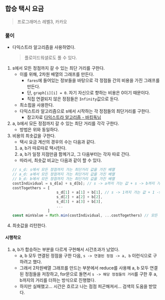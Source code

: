 ## 합승 택시 요금

> 프로그래머스 레벨3, 카카오

### 풀이

- 다익스트라 알고리즘을 사용하였다.
  > 플로이드워셜로도 풀 수 있다.

1. s에서 모든 정점까지 갈 수 있는 최단 거리를 구한다.
   - 이를 위해, 2차원 배열의 그래프를 만든다.
     - `fares`에 들어있는 정보들을 바탕으로 각 정점들 간의 비용을 가진 그래프를 만든다.
     - 단, `graph[i][i] = 0`. 자기 자신으로 향하는 비용은 0이기 때문이다.
     - 직접 연결되지 않은 정점들은 `Infinity`값으로 둔다.
   - 최소힙을 사용한다.
   - 다익스트라 알고리즘으로 s에서 시작하는 각 정점들의 최단거리를 구한다.
     - 참고자료 [다익스트라 알고리즘 - 바킹독님](https://blog.encrypted.gg/918?category=773649)
2. a, b에서 모든 정점까지 갈 수 있는 최단 거리를 각각 구한다.
   - 방법은 위와 동일하다.
3. 비용의 최솟값을 구한다.
   - 택시 요금 계산의 경우의 수는 다음과 같다.
   1. a, b가 따로따로 택시탄다.
   2. a, b가 일정 지점만큼 함께가고, 그 다음부터는 각자 따로 간다.
   - 따라서, 최솟값 비교는 다음과 같이 할 수 있다.
   ```js
   // s_d: s에서 모든 정점까지 가는 최단거리 값을 가진 배열
   // a_d: a에서 모든 정점까지 가는 최단거리 값을 가진 배열
   // b_d: b에서 모든 정점까지 가는 최단거리 값을 가진 배열
   costIndividual = s_d[a] + s_d[b]; // s -> a까지 가는 값 + s -> b까지 가는 값
   costTogethers = [
                       s_d[1] + a[1] + b[1], // s -> 1까지 가는 값 + 1 -> a까지 가는 값 + 1 -> b까지 가는 값
                       s_d[2] + a[2] + b[2],
                       s_d[3] + a[3] + b[3],
                       ...
                   ]
   const minValue = Math.min(costIndividual, ...costTogethers) // 모든 비용 중 가장 최솟값
   ```
4. 최솟값을 리턴한다.

#### 시행착오

1. a, b가 합승하는 부분을 다르게 구현해서 시간초과가 났었다.
   - a, b 모두 연결된 정점을 구한 다음, `s -> 연결된 정점 -> a, b` 이런식으로 구하려고 했다.
   - 그래서 2차원배열 그래프를 만드는 부분에서 reduce를 사용해 a, b 모두 연결된 정점들을 저장하고, for문으로 돌면서 `s -> 해당 정점들의 거리`를 구한 후 a, b까지의 거리를 더하는 방식으로 진행했다.
   - 하지만 실패했고... 시간은 흐르고 나는 점점 피곤해져서... 검색의 도움을 받았다.

